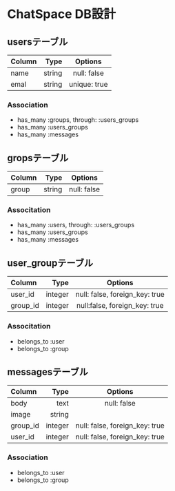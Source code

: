 # ChatSpace DB設計
## usersテーブル
| Column | Type | Options |
|:-------|-----:|:-------:|
|name|string|null: false|
|emal|string|unique: true|
### Association
- has_many :groups, through: :users_groups
- has_many :users_groups
- has_many :messages

## gropsテーブル

| Column | Type | Options |
|:-------|-----:|:-------:|
|group|string|null: false|
### Associtation
- has_many :users, through: :users_groups
- has_many :users_groups
- has_many :messages

## user_groupテーブル

| Column | Type | Options |
|:-------|-----:|:-------:|
|user_id|integer|null: false, foreign_key: true|
|group_id|integer|null:false, foreign_key: true|
### Associtation
- belongs_to :user
- belongs_to :group

## messagesテーブル

| Column | Type | Options |
|:-------|-----:|:-------:|
|body|text|null: false|
|image|string||
|group_id|integer|null: false, foreign_key: true|
|user_id|integer|null: false, foreign_key: true|
### Association
- belongs_to :user
- belongs_to :group
